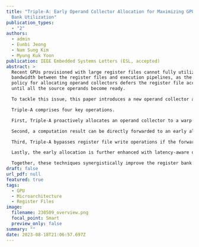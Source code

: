 ```yaml
---
title: "Triple-A: Early Operand Collector Allocation for Maximizing GPU Register
  Bank Utilization"
publication_types:
  - "2"
authors:
  - admin
  - Eunbi Jeong
  - Nam Sung Kim
  - Myung Kuk Yoon
publication: IEEE Embedded Systems Letters (ESL, accepted)
abstract: >
  Recent GPUs provisioned with large register files cannot fully utilize the
  bandwidth between the register files and execution pipelines, as the current
  policy for allocating operand collectors defers the register file accesses
  until all the source operands become ready.

  To tackle this issue, this paper introduces a new operand collector allocation mechanism called Triple-A.

  Triple-A comprises four key operations. 

  First, Triple-A proactively allocates an operand collector to a warp instruction even if one of its source operands is not yet ready, taking advantage of GPUs' in-order execution.

  Second, a computation result can be directly forwarded to an early allocated operand collector along with a data dependence, reducing operand loading time from the register files.

  Third, Triple-A bypasses register file write operations if the forwarded data is not consumed by the other younger instructions.

  Lastly, the early allocation is further enhanced with latency-aware optimization, alleviating the potential performance degradation caused by allocating operand collectors aggressively.

  Together, these techniques synergistically improve the register bank utilization, demonstrating a 14.1% improvement in performance and 11.8% reduction in register file energy consumption compared to the state-of-the-art GPUs.
draft: false
url_pdf: null
featured: true
tags:
  - GPU
  - Microarchitecture
  - Register Files
image:
  filename: 230509_overview.png
  focal_point: Smart
  preview_only: false
summary: ""
date: 2023-08-18T21:06:57.697Z
---
```

